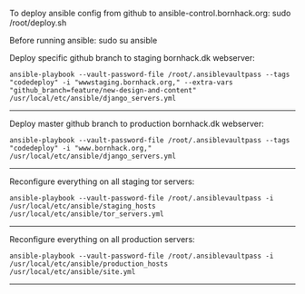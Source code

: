 To deploy ansible config from github to ansible-control.bornhack.org:
  sudo /root/deploy.sh

Before running ansible:
  sudo su ansible

Deploy specific github branch to staging bornhack.dk webserver:

    ansible-playbook --vault-password-file /root/.ansiblevaultpass --tags "codedeploy" -i "wwwstaging.bornhack.org," --extra-vars "github_branch=feature/new-design-and-content" /usr/local/etc/ansible/django_servers.yml
---
Deploy master github branch to production bornhack.dk webserver:

    ansible-playbook --vault-password-file /root/.ansiblevaultpass --tags "codedeploy" -i "www.bornhack.org," /usr/local/etc/ansible/django_servers.yml
---
Reconfigure everything on all staging tor servers:

    ansible-playbook --vault-password-file /root/.ansiblevaultpass -i /usr/local/etc/ansible/staging_hosts /usr/local/etc/ansible/tor_servers.yml
---
Reconfigure everything on all production servers:

    ansible-playbook --vault-password-file /root/.ansiblevaultpass -i /usr/local/etc/ansible/production_hosts /usr/local/etc/ansible/site.yml
---
